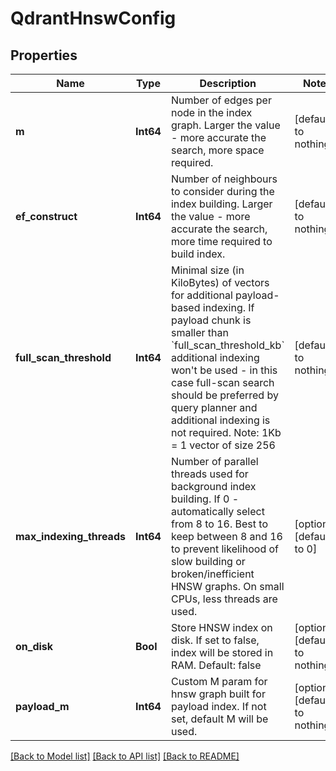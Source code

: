 # QdrantHnswConfig


## Properties
Name | Type | Description | Notes
------------ | ------------- | ------------- | -------------
**m** | **Int64** | Number of edges per node in the index graph. Larger the value - more accurate the search, more space required. | [default to nothing]
**ef_construct** | **Int64** | Number of neighbours to consider during the index building. Larger the value - more accurate the search, more time required to build index. | [default to nothing]
**full_scan_threshold** | **Int64** | Minimal size (in KiloBytes) of vectors for additional payload-based indexing. If payload chunk is smaller than &#x60;full_scan_threshold_kb&#x60; additional indexing won&#39;t be used - in this case full-scan search should be preferred by query planner and additional indexing is not required. Note: 1Kb &#x3D; 1 vector of size 256 | [default to nothing]
**max_indexing_threads** | **Int64** | Number of parallel threads used for background index building. If 0 - automatically select from 8 to 16. Best to keep between 8 and 16 to prevent likelihood of slow building or broken/inefficient HNSW graphs. On small CPUs, less threads are used. | [optional] [default to 0]
**on_disk** | **Bool** | Store HNSW index on disk. If set to false, index will be stored in RAM. Default: false | [optional] [default to nothing]
**payload_m** | **Int64** | Custom M param for hnsw graph built for payload index. If not set, default M will be used. | [optional] [default to nothing]


[[Back to Model list]](../README.md#models) [[Back to API list]](../README.md#api-endpoints) [[Back to README]](../README.md)


